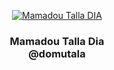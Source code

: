 <p align="center">
  <a href="https://domutala.github.io/">
    <img src="https://s.gravatar.com/avatar/6da21600c05827730e4424d68f01fcd0?s=120" alt="Mamadou Talla DIA">
  </a>
</p>

<h3 align="center">
Mamadou Talla Dia
<br />@domutala
</h3>
